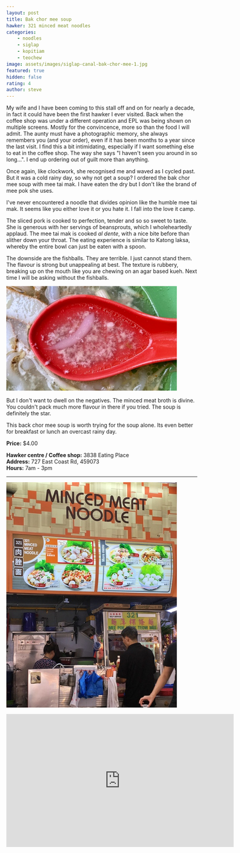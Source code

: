 ```yaml
---
layout: post
title: Bak chor mee soup
hawker: 321 minced meat noodles
categories: 
    - noodles
    - siglap
    - kopitiam
    - teochew
image: assets/images/siglap-canal-bak-chor-mee-1.jpg
featured: true
hidden: false
rating: 4
author: steve
---
```


My wife and I have been coming to this stall off and on for nearly a decade, in fact it could have been the first hawker I ever visited. Back when the coffee shop was under a different operation and EPL was being shown on multiple screens. Mostly for the convincence, more so than the food I will admit. The aunty must have a photographic memory, she always remembers you (and your order), even if it has been months to a year since the last visit. I find this a bit intimidating, especially if I want something else to eat in the coffee shop. The way she says "I haven't seen you around in so long...". I end up ordering out of guilt more than anything.

Once again, like clockwork, she recognised me and waved as I cycled past. But it was a cold rainy day, so why not get a soup? I ordered the bak chor mee soup with mee tai mak. I have eaten the dry but I don't like the brand of mee pok she uses.

I've never encountered a noodle that divides opinion like the humble mee tai mak. It seems like you either love it or you hate it. I fall into the love it camp. 

The sliced pork is cooked to perfection, tender and so so sweet to taste. She is generous with her servings of beansprouts, which I wholeheartedly applaud. The mee tai mak is cooked *al dente*, with a nice bite before than slither down your throat. The eating experience is similar to Katong laksa, whereby the entire bowl can just be eaten with a spoon.

The downside are the fishballs. They are terrible. I just cannot stand them. The flavour is strong but unappealing at best. The texture is rubbery, breaking up on the mouth like you are chewing on an agar based kueh. Next time I will be asking without the fishballs.

![Flavoursome broth](/assets/images/siglap-canal-bak-chor-mee-2.jpg "321 minced Flavoursome broth")

But I don't want to dwell on the negatives. The minced meat broth is divine. You couldn't pack much more flavour in there if you tried. The soup is definitely the star.

This back chor mee soup is worth trying for the soup alone. Its even better for breakfast or lunch an overcast rainy day.

**Price:** $4.00  

**Hawker centre / Coffee shop:** 3838 Eating Place  
**Address:** 727 East Coast Rd, 459073  
**Hours:** 7am - 3pm  

***  

![321 minced meat noodles](/assets/images/siglap-canal-bak-chor-mee-3.jpg "321 minced meat noodles")

<iframe src="https://www.google.com/maps/embed?pb=!1m14!1m8!1m3!1d15955.086973283689!2d103.9229906!3d1.3123696!3m2!1i1024!2i768!4f13.1!3m3!1m2!1s0x0%3A0xbc5de43bdd58ac45!2s321%20minced%20meat%20noodle!5e0!3m2!1sen!2ssg!4v1629350691703!5m2!1sen!2ssg" width="600" height="350" style="border:0;" allowfullscreen="" loading="lazy"></iframe>